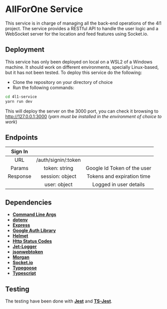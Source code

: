# AllForOne Service
This service is in charge of managing all the back-end operations of the 4l1 project.
The service provides a RESTful API to handle the user logic and a WebSocket server
for the location and feed features using Socket.io. 

## Deployment
This service has only been deployed on local on a WSL2 of a Windows machine.
It should work on different environments, specially Linux-based, but it has not been tested.
To deploy this service do the following:

* Clone the repository on your directory of choice
* Run the following commands:
```sh
cd 4l1-service
yarn run dev
```

This will deploy the server on the 3000 port, you can check it browsing to http://127.0.0.1:3000 (*yarn must be installed in the environment of choice to work*)

## Endpoints

| Sign In	|              			|											|
|:-:		| :-:					|:-:										|
| URL     	| /auth/signin/:token	|											|
| Params    | token: string			| Google Id Token of the user 				|
| Response	| session: object		| Tokens and expiration time				|
|			| user: object			| Logged in user details					|


## Dependencies
* [**Command Line Args**](https://www.npmjs.com/package/command-line-args)
* [**dotenv**](https://www.npmjs.com/package/dotenv)
* [**Express**](https://www.npmjs.com/package/express)
* [**Google Auth Library**](https://www.npmjs.com/package/google-auth-library)
* [**Helmet**](https://www.npmjs.com/package/helmet)
* [**Http Status Codes**](https://www.npmjs.com/package/http-status-codes)
* [**Jet-Logger**](https://www.npmjs.com/package/jet-logger)
* [**jsonwebtoken**](https://www.npmjs.com/package/jsonwebtoken)
* [**Morgan**](https://www.npmjs.com/package/morgan)
* [**Socket.io**](https://www.npmjs.com/package/socket.io)
* [**Typegoose**](https://www.npmjs.com/package/@typegoose/typegoose)
* [**Typescript**](https://www.npmjs.com/package/typescript)

## Testing
The testing have been done with [**Jest**](https://www.npmjs.com/package/jest) and [**TS-Jest**](https://www.npmjs.com/package/ts-jest).